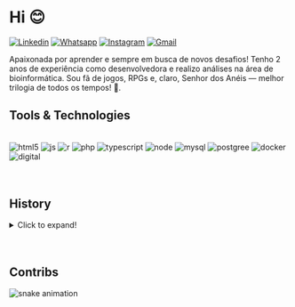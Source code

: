 
<h1>Hi 😊</h1>

[![Linkedin](https://custom-icon-badges.demolab.com/badge/LinkedIn-0A66C2?logo=linkedin-white&logoColor=fff)](https://www.linkedin.com/in/letycia-oliveira-1541381a5/)
[![Whatsapp](https://img.shields.io/badge/WhatsApp-25D366?logo=whatsapp&logoColor=white)](http://wa.me/551952430901)
[![Instagram](https://img.shields.io/badge/Instagram-%23E4405F.svg?logo=Instagram&logoColor=white)](https://www.instagram.com/l_amaterasu)
[![Gmail](https://img.shields.io/badge/Gmail-D14836?logo=gmail&logoColor=white)](mailto:letyciaosilveira@gmail.com)

<p>Apaixonada por aprender e sempre em busca de novos desafios! Tenho 2 anos de experiência como desenvolvedora e realizo análises na área de bioinformática. Sou fã de jogos, RPGs e, claro, Senhor dos Anéis — melhor trilogia de todos os tempos! 💚.</p>

<h2>Tools & Technologies</h2>

<div style="display: inline_block"><br/>
  <img align="center" alt="html5" src="https://img.shields.io/badge/HTML-%23E34F26.svg?logo=html5&logoColor=white"/>
  <img align="center" alt="js" src="https://img.shields.io/badge/JavaScript-F7DF1E?logo=javascript&logoColor=000"/>
  <img align="center" alt="r" src="https://img.shields.io/badge/R-%23276DC3.svg?logo=r&logoColor=white"/>
  <img align="center" alt="php" src="https://img.shields.io/badge/php-%23777BB4.svg?&logo=php&logoColor=white"/>
  <img align="center" alt="typescript" src="https://img.shields.io/badge/TypeScript-3178C6?logo=typescript&logoColor=fff"/>
  <img align="center" alt="node" src="https://img.shields.io/badge/Node.js-6DA55F?logo=node.js&logoColor=white"/>
   <img align="center" alt="mysql" src="https://img.shields.io/badge/MySQL-4479A1?logo=mysql&logoColor=fff"/>
  <img align="center" alt="postgree" src="https://img.shields.io/badge/Postgres-%23316192.svg?logo=postgresql&logoColor=white"/> 
  <img align="center" alt="docker" src="https://img.shields.io/badge/Docker-2496ED?logo=docker&logoColor=fff"/> 
  <img align="center" alt="digital" src="https://img.shields.io/badge/DigitalOcean-%230167ff.svg?logo=digitalOcean&logoColor=white"/> 

</div>
<br/>
<br/>

<h2>History</h2>

<details>
<summary>Click to expand!</summary>
<br/>
Meu nome vocês provavelmente já sabem (afinal, estão na minha página do GitHub), mas achei legal contar um pouco mais da minha história aqui!

Quem visita meu perfil no LinkedIn costuma se perguntar: "Como uma biomédica está dizendo que gosta de JavaScript e quer programar?". Pois é! Em meados de 2019, iniciei minha graduação em Biomedicina. Como sou apaixonada por pesquisa clínica, minha ideia era seguir nessa área e me aprofundar em pesquisas dentro da Biomedicina.

Em 2020, assisti a uma palestra sobre Bioinformática. Na época, eu trabalhava como líder em um laboratório e buscava uma área para me especializar. Foi mágico conhecer a Bioinformática! No mesmo dia, enviei um e-mail para o palestrante, o Professor Robson, dizendo o quanto eu queria aprender e perguntando se havia vaga na sua turma de iniciação científica. Ele, sendo uma pessoa incrível, me acolheu como aluna e me apresentou aos encontros do grupo. Foi ali que comecei a aprender a linguagem R.

Em 2021, entrei para um grupo de mestrandos da Unifesp orientados pelo Professor Cleber. Comecei a ajudar médicos que estavam desenvolvendo suas teses, realizando análises de Bioinformática, pesquisando artigos e participando das discussões sobre o tema. Esse foi um ano muito especial, pois tive a oportunidade de ministrar duas aulas para os alunos da Unifesp e da Uninove, abordando temas como hipotireoidismo (tema da minha iniciação científica) e o algoritmo Random Forest.

Em 2022, recebi um convite para participar de um projeto com estudantes de mestrado do Uruguai. O projeto consistia em treinar um algoritmo para identificar malformações em ossos do maxilar.

Já em 2023, decidi me arriscar em uma mudança de área. Percebi que gostava muito de programar em R e pensei: "Por que não aprender outras linguagens?". Estudei por conta própria — nem sempre do melhor jeito, mas entendi que, para melhorar, precisava conhecer o mercado. Foi então que entrei como desenvolvedora júnior na Ativa.ai. Foi uma experiência de sobrevivência (rs!), pois não havia nenhum sênior para me orientar, e eu era uma desenvolvedora que só conhecia R, com vários projetos na mesa. Foquei muito em JavaScript e APIs e, com muito estudo, consegui desenvolver dashboards, automatizações e relatórios para a equipe.

Em 2024, percebi que precisava de uma orientação mais estruturada e decidi buscar um ambiente onde pudesse aprender com profissionais mais experientes. Foi quando entrei na Boreal. Lá, aprendi muito sobre outras linguagens, organização de código e como me planejar para entregar as demandas de forma mais eficiente. Foi um momento de muito crescimento e estudo.

Agora, em 2025, sigo buscando crescer e aprender cada vez mais na carreira. Atualmente, trabalho com PHP e JavaScript e estou me apaixonando por cibersegurança. Sigo fazendo cursos, tanto relacionados à programação quanto à certificação Google para cibersegurança, e procuro me desenvolver continuamente.

</details>
<br/>
<br/>

<h2>Contribs</h2>

![snake animation](https://github.com/LetyciaOliveira/LetyciaOliveira/blob/output/github-contribution-grid-snake.svg)


